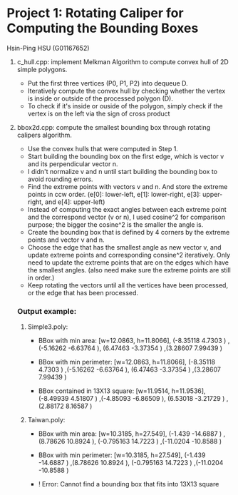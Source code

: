 # Project 1: Rotating Caliper for Computing the Bounding Boxes
Hsin-Ping HSU (G01167652)

1. c_hull.cpp: implement Melkman Algorithm to compute convex hull of 2D simple polygons.
	- Put the first three vertices (P0, P1, P2) into dequeue D.
	- Iteratively compute the convex hull by checking whether the vertex is inside or outside of the processed polygon (D). 
	- To check if it's inside or ouside of the polygon, simply check if the vertex is on the left via the sign of cross product
2. bbox2d.cpp: compute the smallest bounding box through rotating calipers algorithm.
	- Use the convex hulls that were computed in Step 1.
	- Start building the bounding box on the first edge, which is vector v and its perpendicular vector n. 
	- I didn't normalize v and n until start building the bounding box to avoid rounding errors.
	- Find the extreme points with vectors v and n. And store the extreme points in ccw order. (e[0]: lower-left, e[1]: lower-right, e[3]: upper-right, and e[4]: upper-left)
	- Instead of computing the exact angles between each extreme point and the correspond vector (v or n), I used cosine^2 for comparison purpose; the bigger the cosine^2 is the smaller the angle is. 
	- Create the bounding box that is defined by 4 corners by the extreme points and vector v and n.
	- Choose the edge that has the smallest angle as new vector v,  and update extreme points and corresponding consine^2 iteratively. Only need to update the extreme points that are on the edges which have the smallest angles. (also need make sure the extreme points are still in order.)
	- Keep rotating the vectors until all the vertices have been processed, or the edge that has been processed. 

	### Output example:
	1. Simple3.poly:
		- BBox with min area: [w=12.0863, h=11.8066], (-8.35118 4.7303 ) ,(-5.16262 -6.63764 ), (6.47463 -3.37354 ) ,(3.28607 7.99439 )

		- BBox with min perimeter: [w=12.0863, h=11.8066], (-8.35118 4.7303 ) ,(-5.16262 -6.63764 ), (6.47463 -3.37354 ) ,(3.28607 7.99439 )
		
		- BBox contained in 13X13 square: [w=11.9514, h=11.9536], (-8.49939 4.51807 ) ,(-4.85093 -6.86509 ), (6.53018 -3.21729 ) ,(2.88172 8.16587 )


	2. Taiwan.poly:
		- BBox with min area: [w=10.3185, h=27.549], (-1.439 -14.6887 ) ,(8.78626 10.8924 ), (-0.795163 14.7223 ) ,(-11.0204 -10.8588 )

		- BBox with min perimeter: [w=10.3185, h=27.549], (-1.439 -14.6887 ) ,(8.78626 10.8924 ), (-0.795163 14.7223 ) ,(-11.0204 -10.8588 )

		- ! Error: Cannot find a bounding box that fits into 13X13 square

